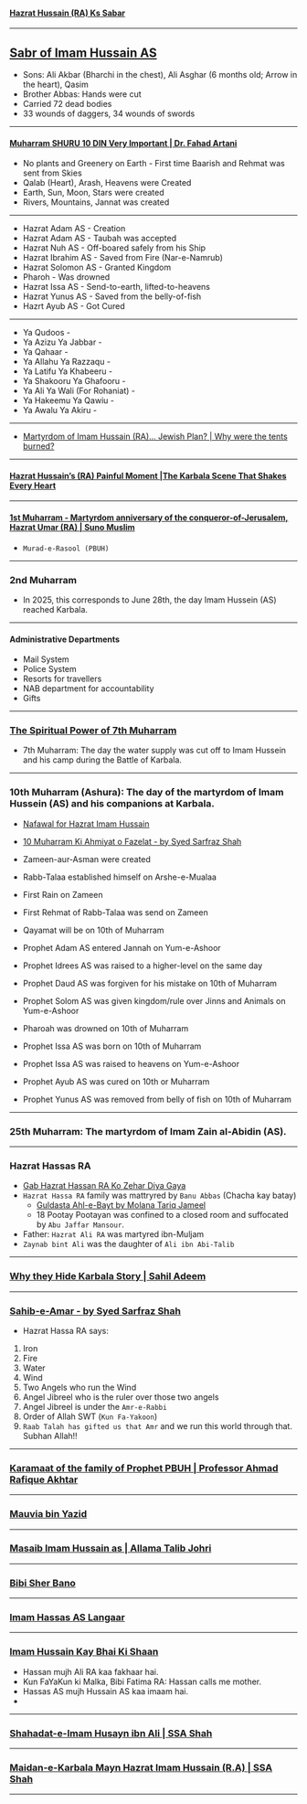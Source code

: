 #### [Hazrat Hussain (RA) Ks Sabar](https://www.youtube.com/shorts/0s-gMoG1lvs)

***

## [Sabr of Imam Hussain AS](https://www.youtube.com/shorts/j-B8tFs8-sE)
* Sons: Ali Akbar (Bharchi in the chest), Ali Asghar (6 months old; Arrow in the heart), Qasim
* Brother Abbas: Hands were cut
* Carried 72 dead bodies
* 33 wounds of daggers, 34 wounds of swords

***

#### [Muharram SHURU 10 DIN Very Important | Dr. Fahad Artani](https://www.youtube.com/watch?v=KVbv_APDrI8)
* No plants and Greenery on Earth - First time Baarish and Rehmat was sent from Skies
* Qalab (Heart), Arash, Heavens were Created
* Earth, Sun, Moon, Stars were created
* Rivers, Mountains, Jannat was created

***

* Hazrat Adam AS - Creation
* Hazrat Adam AS - Taubah was accepted
* Hazrat Nuh AS - Off-boared safely from his Ship
* Hazrat Ibrahim AS - Saved from Fire (Nar-e-Namrub)
* Hazrat Solomon AS - Granted Kingdom
* Pharoh - Was drowned
* Hazrat Issa AS - Send-to-earth, lifted-to-heavens
* Hazrat Yunus AS - Saved from the belly-of-fish
* Hazrt Ayub AS - Got Cured

***

* Ya Qudoos - 
* Ya Azizu Ya Jabbar -
* Ya Qahaar - 
* Ya Allahu Ya Razzaqu - 
* Ya Latifu Ya Khabeeru - 
* Ya Shakooru Ya Ghafooru - 
* Ya Ali Ya Wali (For Rohaniat) - 
* Ya Hakeemu Ya Qawiu - 
* Ya Awalu Ya Akiru -

***

* [Martyrdom of Imam Hussain (RA)… Jewish Plan? | Why were the tents burned?](https://www.youtube.com/watch?v=X5TXpEYoe0A)

***

#### [Hazrat Hussain’s (RA) Painful Moment |The Karbala Scene That Shakes Every Heart](https://www.youtube.com/watch?v=4kjeLFOWnpk)

***

#### [1st Muharram - Martyrdom anniversary of the conqueror-of-Jerusalem, Hazrat Umar (RA) | Suno Muslim](https://www.youtube.com/watch?v=K_mVoljgqCk)
* `Murad-e-Rasool (PBUH)`

***

### 2nd Muharram
* In 2025, this corresponds to June 28th, the day Imam Hussein (AS) reached Karbala. 

***

#### Administrative Departments
* Mail System
* Police System
* Resorts for travellers
* NAB department for accountability
* Gifts

***

### [The Spiritual Power of 7th Muharram](https://www.youtube.com/watch?v=b4pQLR3jdQ0)
* 7th Muharram: The day the water supply was cut off to Imam Hussein and his camp during the Battle of Karbala. 

***

### 10th Muharram (Ashura): The day of the martyrdom of Imam Hussein (AS) and his companions at Karbala. 

* [Nafawal for Hazrat Imam Hussain](https://www.youtube.com/shorts/JIk9YFk0w34)
* [10 Muharram Ki Ahmiyat o Fazelat - by Syed Sarfraz Shah](https://www.youtube.com/watch?v=ie-6amqrW2o)
* Zameen-aur-Asman were created
* Rabb-Talaa established himself on Arshe-e-Mualaa
* First Rain on Zameen
* First Rehmat of Rabb-Talaa was send on Zameen
* Qayamat will be on 10th of Muharram

* Prophet Adam AS entered Jannah on Yum-e-Ashoor

* Prophet Idrees AS was raised to a higher-level on the same day
  
* Prophet Daud AS was forgiven for his mistake on 10th of Muharram
* Prophet Solom AS was given kingdom/rule over Jinns and Animals on Yum-e-Ashoor

* Pharoah was drowned on 10th of Muharram
* Prophet Issa AS was born on 10th of Muharram
* Prophet Issa AS was raised to heavens on Yum-e-Ashoor

* Prophet Ayub AS was cured on 10th or Muharram
* Prophet Yunus AS was removed from belly of fish on 10th of Muharram


***

### 25th Muharram: The martyrdom of Imam Zain al-Abidin (AS). 

***

### Hazrat Hassas RA
* [Gab Hazrat Hassan RA Ko Zehar Diya Gaya](https://www.youtube.com/shorts/0riQAZueWe0)
* `Hazrat Hassa RA` family was mattryred by `Banu Abbas` (Chacha kay batay)
    * [Guldasta Ahl-e-Bayt by Molana Tariq Jameel](https://www.amazon.com/Guldasta-Bayt-Molana-Tariq-Jameel/dp/B0F9LMW6WQ)
    * 18 Pootay Pootayan was confined to a closed room and suffocated by `Abu Jaffar Mansour`.
* Father: `Hazrat Ali RA` was martyred ibn-Muljam
* `Zaynab bint Ali` was the daughter of `Ali ibn Abi-Talib`

*** 

### [Why they Hide Karbala Story | Sahil Adeem](https://www.youtube.com/watch?v=oikYWV67tmg)

***

### [Sahib-e-Amar - by Syed Sarfraz Shah](https://www.youtube.com/watch?v=0VvlyDXYcek)
* Hazrat Hassa RA says:
1. Iron
2. Fire
3. Water
4. Wind
5. Two Angels who run the Wind
6. Angel Jibreel who is the ruler over those two angels
7. Angel Jibreel is under the `Amr-e-Rabbi`
8. Order of Allah SWT (`Kun Fa-Yakoon`)
9. `Raab Talah has gifted us that Amr` and we run this world through that. Subhan Allah!!

***

### [Karamaat of the family of Prophet PBUH | Professor Ahmad Rafique Akhtar](https://www.youtube.com/watch?v=iAaGtuMlqII)

***

### [Mauvia bin Yazid](https://www.youtube.com/shorts/n2LwvJcD5OE)

***

### [Masaib Imam Hussain as | Allama Talib Johri](https://www.youtube.com/watch?v=9CFkq2DRpDQ)

***

### [Bibi Sher Bano](https://www.youtube.com/shorts/6XtqHR5QuUo)

***

### [Imam Hassas AS Langaar](https://www.youtube.com/shorts/4fe7ZjG6Ziw)

***

### [Imam Hussain Kay Bhai Ki Shaan](https://www.youtube.com/shorts/t9i5G3AoOwY)
* Hassan mujh Ali RA kaa fakhaar hai.
* Kun FaYaKun ki Malka, Bibi Fatima RA: Hassan calls me mother.
* Hassas AS mujh Hussain AS kaa imaam hai.
* 

***

### [Shahadat-e-Imam Husayn ibn Ali | SSA Shah ](https://www.youtube.com/watch?v=HTN_m5YwyEM)

***

### [Maidan-e-Karbala Mayn Hazrat Imam Hussain (R.A) | SSA Shah](https://www.youtube.com/watch?v=UhG4KZ3pewQ)

***
